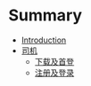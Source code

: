 # Summary

* [Introduction](README.md)
* [司机](司机/README.md)
  * [下载及首登](司机/下载及首登.md)
  * [注册及登录](司机/注册及登录.md)


